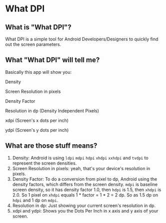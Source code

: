 What DPI
=======
## What is "What DPI"?
What DPI is a simple tool for Android Developers/Designers to quickly find out the screen parameters.

## What "What DPI" will tell me?
Basically this app will show you:

Density

Screen Resolution in pixels

Density Factor

Resolution in dp (Density Independent Pixels)

xdpi (Screen's x dots per inch)

ydpi (Screen's y dots per inch)

## What are those stuff means?
1. Density:
Android is using `ldpi` `mdpi` `hdpi` `xhdpi` `xxhdpi` and `tvdpi` to represent the screen densities.
2. Screen Resolution in pixels: yeah, that's your device's resolution in pixels.
3. Density Factor: To do a conversion from pixel to dp, Android using the density factors, which differs from the screen density. `mdpi` is baseline screen density, so it has density factor 1.0, then `hdpi` is 1.5, then `xhdpi` is 2.0. So 1 pixel on `xhdpi` equals 1 * factor = 1 * 2 = 2 dp. So as 1.5 dp on `hdpi` and 1 dp on `mdpi`. 
4. Resolution in dp: Just showing your current screen's resolution in dp.
5. xdpi and ydpi: Shows you the Dots Per Inch in x axis and y axis of your screen.